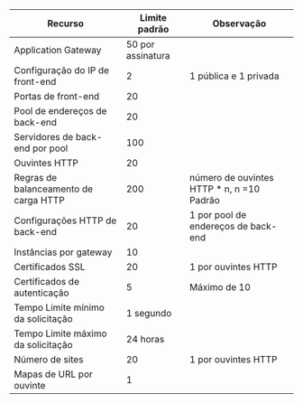 | Recurso | Limite padrão | Observação |
| --- | --- | --- |
| Application Gateway |50 por assinatura | |
| Configuração do IP de front-end |2 |1 pública e 1 privada |
| Portas de front-end |20 | |
| Pool de endereços de back-end |20 | |
| Servidores de back-end por pool |100 | |
| Ouvintes HTTP |20 | |
| Regras de balanceamento de carga HTTP |200 |número de ouvintes HTTP * n, n =10 Padrão |
| Configurações HTTP de back-end |20 |1 por pool de endereços de back-end |
| Instâncias por gateway |10 | |
| Certificados SSL |20 |1 por ouvintes HTTP |
| Certificados de autenticação |5 | Máximo de 10 |
| Tempo Limite mínimo da solicitação |1 segundo | |
| Tempo Limite máximo da solicitação |24 horas | |
| Número de sites |20 |1 por ouvintes HTTP |
| Mapas de URL por ouvinte |1 | |

